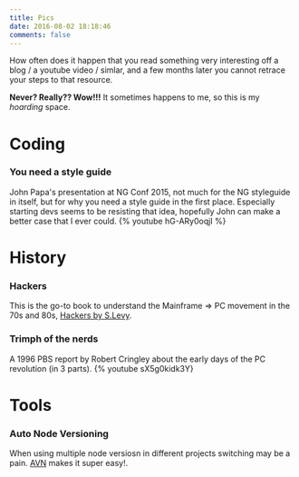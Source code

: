```yaml
---
title: Pics
date: 2016-08-02 18:18:46
comments: false
---
```

How often does it happen that you read something very interesting off a blog / a youtube video / simlar, and a few months later you cannot retrace your steps to that resource. 

**Never? Really?? Wow!!!** It sometimes happens to me, so this is my *hoarding* space.

# Coding

### You need a style guide
John Papa's presentation at NG Conf 2015, not much for the NG styleguide in itself, but for why you need a style guide in the first place. Especially starting devs seems to be resisting that idea, hopefully John can make a better case that I ever could.
{% youtube hG-ARy0oqjI %}

# History

### Hackers
This is the go-to book to understand the Mainframe => PC movement in the 70s and 80s, [Hackers by S.Levy](https://en.wikipedia.org/wiki/Hackers:_Heroes_of_the_Computer_Revolution).

### Trimph of the nerds
A 1996 PBS report by Robert Cringley about the early days of the PC revolution (in 3 parts).
{% youtube sX5g0kidk3Y}

# Tools

### Auto Node Versioning
When using multiple node versiosn in different projects switching may be a pain. [AVN](https://github.com/wbyoung/avn) makes it super easy!.